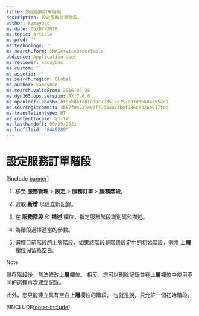```yaml
---
title: 設定服務訂單階段
description: 設定服務訂單階段。
author: kamaybac
ms.date: 05/07/2018
ms.topic: article
ms.prod: ''
ms.technology: ''
ms.search.form: SMAServiceOrderTable
audience: Application User
ms.reviewer: kamaybac
ms.custom: ''
ms.assetid: ''
ms.search.region: Global
ms.author: kamaybac
ms.search.validFrom: 2016-02-28
ms.dyn365.ops.version: AX 7.0.0
ms.openlocfilehash: bf05b86fe0fd08c72351ea753a97d36604a55ac9
ms.sourcegitcommit: 3b87f042a7e97f72b5aa73bef186c5426b937fec
ms.translationtype: HT
ms.contentlocale: zh-TW
ms.lasthandoff: 09/29/2021
ms.locfileid: "8449289"
---
```

# <a name="set-up-service-order-stages"></a>設定服務訂單階段 

[!include [banner](../includes/banner.md)]


1.  移至 **服務管理** \> **設定** \> **服務訂單** \> **服務階段**。

2.  選取 **新增** 以建立新記錄。

3.  在 **服務階段** 和 **描述** 欄位，指定服務階段識別碼和描述。

4.  為階段選擇適當的參數。

5.  選擇目前階段的上層階段，如果該階段是階段設定中的初始階段，則將 **上層** 欄位保留為空白。


> [!NOTE]
> <P>儲存階段後，無法修改<STRONG>上層</STRONG>欄位。 相反，您可以刪除記錄並在<STRONG>上層</STRONG>欄位中使用不同的選擇再次建立記錄。</P>
> <P>此外，您只能建立具有空白<STRONG>上層</STRONG>欄位的階段。 也就是說，只允許一個初始階段。</P>


  




[!INCLUDE[footer-include](../../includes/footer-banner.md)]